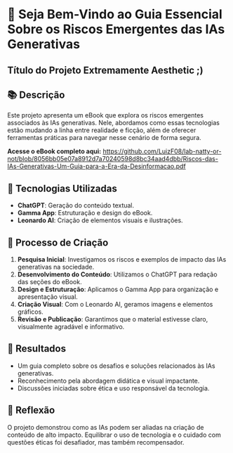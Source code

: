 # 🌟 Seja Bem-Vindo ao Guia Essencial Sobre os Riscos Emergentes das IAs Generativas

## Título do Projeto Extremamente Aesthetic ;)

## 📚 Descrição
Este projeto apresenta um eBook que explora os riscos emergentes associados às IAs generativas. Nele, abordamos como essas tecnologias estão mudando a linha entre realidade e ficção, além de oferecer ferramentas práticas para navegar nesse cenário de forma segura.

**Acesse o eBook completo aqui:** https://github.com/LuizF08/lab-natty-or-not/blob/8056bb05e07a8912d7a70240598d8bc34aad4dbb/Riscos-das-IAs-Generativas-Um-Guia-para-a-Era-da-Desinformacao.pdf


## 🧐 Tecnologias Utilizadas
- **ChatGPT**: Geração do conteúdo textual.
- **Gamma App**: Estruturação e design do eBook.
- **Leonardo AI**: Criação de elementos visuais e ilustrações.

## 🤔 Processo de Criação
1. **Pesquisa Inicial**: Investigamos os riscos e exemplos de impacto das IAs generativas na sociedade.
2. **Desenvolvimento do Conteúdo**: Utilizamos o ChatGPT para redação das seções do eBook.
3. **Design e Estruturação**: Aplicamos o Gamma App para organização e apresentação visual.
4. **Criação Visual**: Com o Leonardo AI, geramos imagens e elementos gráficos.
5. **Revisão e Publicação**: Garantimos que o material estivesse claro, visualmente agradável e informativo.

## 🚀 Resultados
- Um guia completo sobre os desafios e soluções relacionados às IAs generativas.
- Reconhecimento pela abordagem didática e visual impactante.
- Discussões iniciadas sobre ética e uso responsável da tecnologia.

## 💭 Reflexão 
O projeto demonstrou como as IAs podem ser aliadas na criação de conteúdo de alto impacto. Equilibrar o uso de tecnologia e o cuidado com questões éticas foi desafiador, mas também recompensador.
